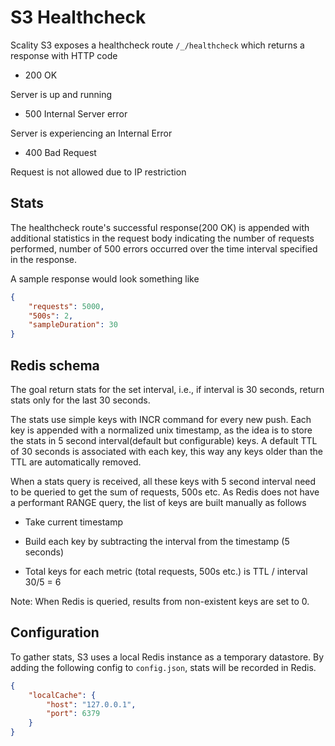 # S3 Healthcheck

Scality S3 exposes a healthcheck route `/_/healthcheck` which returns a
response with HTTP code

- 200 OK

 Server is up and running

- 500 Internal Server error

 Server is experiencing an Internal Error

- 400 Bad Request

 Request is not allowed due to IP restriction

## Stats

The healthcheck route's successful response(200 OK) is appended with
additional statistics in the request body indicating the number of requests
performed, number of 500 errors occurred over the time interval
specified in the response.

A sample response would look something like

```json
{
    "requests": 5000,
    "500s": 2,
    "sampleDuration": 30
}
```

## Redis schema

The goal return stats for the set interval, i.e., if interval is 30 seconds,
return stats only for the last 30 seconds.

The stats use simple keys with INCR command for every new push. Each key is
appended with a normalized unix timestamp, as the idea is to store the stats in
5 second interval(default but configurable) keys. A default TTL of 30
seconds is associated with each key, this way any keys older than the TTL are
automatically removed.

When a stats query is received, all these keys with 5 second interval need to
be queried to get the sum of requests, 500s etc. As Redis does not have a
performant RANGE query, the list of keys are built manually as follows

* Take current timestamp

* Build each key by subtracting the interval from the timestamp (5 seconds)

* Total keys for each metric (total requests, 500s etc.) is TTL / interval
  30/5  = 6

Note: When Redis is queried, results from non-existent keys are set to 0.

## Configuration

To gather stats, S3 uses a local Redis instance as a temporary
datastore. By adding the following config to `config.json`, stats
will be recorded in Redis.

```json
{
    "localCache": {
        "host": "127.0.0.1",
        "port": 6379
    }
}
```
